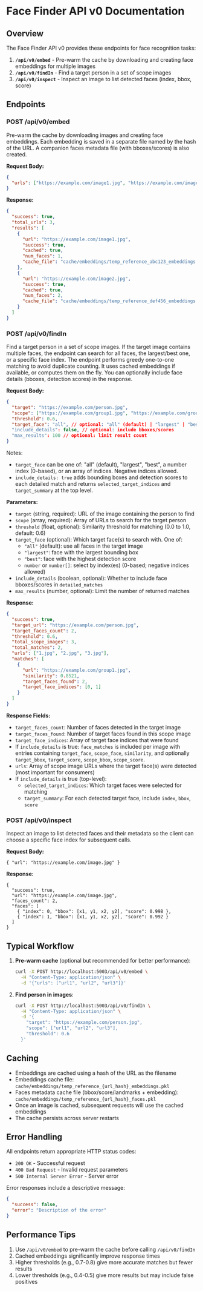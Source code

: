 # Face Finder API v0 Documentation

## Overview

The Face Finder API v0 provides these endpoints for face recognition tasks:

1. **`/api/v0/embed`** - Pre-warm the cache by downloading and creating face embeddings for multiple images
2. **`/api/v0/findIn`** - Find a target person in a set of scope images
3. **`/api/v0/inspect`** - Inspect an image to list detected faces (index, bbox, score)

## Endpoints

### POST /api/v0/embed

Pre-warm the cache by downloading images and creating face embeddings. Each embedding is saved in a separate file named by the hash of the URL. A companion faces metadata file (with bboxes/scores) is also created.

**Request Body:**

```json
{
  "urls": ["https://example.com/image1.jpg", "https://example.com/image2.jpg", "https://example.com/image3.jpg"]
}
```

**Response:**

```json
{
  "success": true,
  "total_urls": 3,
  "results": [
    {
      "url": "https://example.com/image1.jpg",
      "success": true,
      "cached": true,
      "num_faces": 1,
      "cache_file": "cache/embeddings/temp_reference_abc123_embeddings.pkl"
    },
    {
      "url": "https://example.com/image2.jpg",
      "success": true,
      "cached": true,
      "num_faces": 2,
      "cache_file": "cache/embeddings/temp_reference_def456_embeddings.pkl"
    }
  ]
}
```

### POST /api/v0/findIn

Find a target person in a set of scope images. If the target image contains multiple faces, the endpoint can search for all faces, the largest/best one, or a specific face index. The endpoint performs greedy one-to-one matching to avoid duplicate counting. It uses cached embeddings if available, or computes them on the fly. You can optionally include face details (bboxes, detection scores) in the response.

**Request Body:**

```json
{
  "target": "https://example.com/person.jpg",
  "scope": ["https://example.com/group1.jpg", "https://example.com/group2.jpg", "https://example.com/group3.jpg"],
  "threshold": 0.6,
  "target_face": "all", // optional: "all" (default) | "largest" | "best" | index | [indices]
  "include_details": false, // optional: include bboxes/scores
  "max_results": 100 // optional: limit result count
}
```

Notes:

- `target_face` can be one of: "all" (default), "largest", "best", a number index (0-based), or an array of indices. Negative indices allowed.
- `include_details: true` adds bounding boxes and detection scores to each detailed match and returns `selected_target_indices` and `target_summary` at the top level.

**Parameters:**

- `target` (string, required): URL of the image containing the person to find
- `scope` (array, required): Array of URLs to search for the target person
- `threshold` (float, optional): Similarity threshold for matching (0.0 to 1.0, default: 0.6)
- `target_face` (optional): Which target face(s) to search with. One of:
  - `"all"` (default): use all faces in the target image
  - `"largest"`: face with the largest bounding box
  - `"best"`: face with the highest detection score
  - `number` or `number[]`: select by index(es) (0-based; negative indices allowed)
- `include_details` (boolean, optional): Whether to include face bboxes/scores in `detailed_matches`
- `max_results` (number, optional): Limit the number of returned matches

**Response:**

```json
{
  "success": true,
  "target_url": "https://example.com/person.jpg",
  "target_faces_count": 2,
  "threshold": 0.6,
  "total_scope_images": 3,
  "total_matches": 2,
  "urls": ["1.jpg", "2.jpg", "3.jpg"],
  "matches": [
    {
      "url": "https://example.com/group1.jpg",
      "similarity": 0.8521,
      "target_faces_found": 2,
      "target_face_indices": [0, 1]
    }
  ]
}
```

**Response Fields:**

- `target_faces_count`: Number of faces detected in the target image
- `target_faces_found`: Number of target faces found in this scope image
- `target_face_indices`: Array of target face indices that were found
- If `include_details` is true: `face_matches` is included per image with entries containing `target_face`, `scope_face`, `similarity`, and optionally `target_bbox`, `target_score`, `scope_bbox`, `scope_score`.
- `urls`: Array of scope image URLs where the target face(s) were detected (most important for consumers)
- If `include_details` is true (top-level):
  - `selected_target_indices`: Which target faces were selected for matching
  - `target_summary`: For each detected target face, include `index`, `bbox`, `score`

### POST /api/v0/inspect

Inspect an image to list detected faces and their metadata so the client can choose a specific face index for subsequent calls.

**Request Body:**

```
{ "url": "https://example.com/image.jpg" }
```

**Response:**

```
{
  "success": true,
  "url": "https://example.com/image.jpg",
  "faces_count": 2,
  "faces": [
    { "index": 0, "bbox": [x1, y1, x2, y2], "score": 0.998 },
    { "index": 1, "bbox": [x1, y1, x2, y2], "score": 0.992 }
  ]
}
```

## Typical Workflow

1. **Pre-warm cache** (optional but recommended for better performance):

   ```bash
   curl -X POST http://localhost:5003/api/v0/embed \
     -H "Content-Type: application/json" \
     -d '{"urls": ["url1", "url2", "url3"]}'
   ```

2. **Find person in images**:
   ```bash
   curl -X POST http://localhost:5003/api/v0/findIn \
     -H "Content-Type: application/json" \
     -d '{
       "target": "https://example.com/person.jpg",
       "scope": ["url1", "url2", "url3"],
       "threshold": 0.6
     }'
   ```

## Caching

- Embeddings are cached using a hash of the URL as the filename
- Embeddings cache file: `cache/embeddings/temp_reference_{url_hash}_embeddings.pkl`
- Faces metadata cache file (bbox/score/landmarks + embedding): `cache/embeddings/temp_reference_{url_hash}_faces.pkl`
- Once an image is cached, subsequent requests will use the cached embeddings
- The cache persists across server restarts

## Error Handling

All endpoints return appropriate HTTP status codes:

- `200 OK` - Successful request
- `400 Bad Request` - Invalid request parameters
- `500 Internal Server Error` - Server error

Error responses include a descriptive message:

```json
{
  "success": false,
  "error": "Description of the error"
}
```

## Performance Tips

1. Use `/api/v0/embed` to pre-warm the cache before calling `/api/v0/findIn`
2. Cached embeddings significantly improve response times
3. Higher thresholds (e.g., 0.7-0.8) give more accurate matches but fewer results
4. Lower thresholds (e.g., 0.4-0.5) give more results but may include false positives

